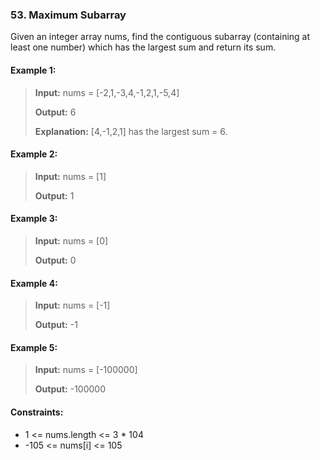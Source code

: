 ### 53. Maximum Subarray

Given an integer array nums, find the contiguous subarray (containing at least one number) which has the largest sum and return its sum.

#### Example 1:
>**Input:** nums = [-2,1,-3,4,-1,2,1,-5,4]
>
>**Output:** 6
>
>**Explanation:** [4,-1,2,1] has the largest sum = 6.

#### Example 2:
>**Input:** nums = [1]
>
>**Output:** 1

#### Example 3:
>**Input:** nums = [0]
>
>**Output:** 0

#### Example 4:
>**Input:** nums = [-1]
>
>**Output:** -1

#### Example 5:
>**Input:** nums = [-100000]
>
>**Output:** -100000

 

#### Constraints:
 - 1 <= nums.length <= 3 * 104
 - -105 <= nums[i] <= 105
